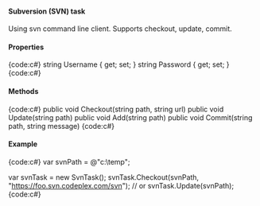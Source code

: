 #### Subversion (SVN) task
Using svn command line client.
Supports checkout, update, commit.

#### Properties
{code:c#}
string Username { get; set; }
string Password { get; set; }
{code:c#}

#### Methods
{code:c#}
public void Checkout(string path, string url)
public void Update(string path)
public void Add(string path)
public void Commit(string path, string message)
{code:c#}

#### Example
{code:c#}
var svnPath = @"c:\temp\";

var svnTask = new SvnTask();
svnTask.Checkout(svnPath, "https://foo.svn.codeplex.com/svn");
// or
svnTask.Update(svnPath);
{code:c#}